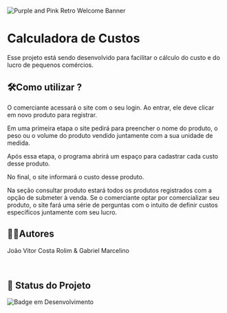 
![Purple and Pink Retro Welcome Banner](https://github.com/joao96jw/calculadoraCustos/assets/121437787/4fdea189-e3e4-4470-a5fa-56ec18423292)

# Calculadora de Custos 

Esse projeto está sendo desenvolvido para facilitar o cálculo do custo e do lucro de pequenos comércios. 

## 🛠️Como utilizar ?
O comerciante acessará o site com o seu login. Ao entrar, ele deve clicar em novo produto para registrar.

Em uma primeira etapa o site pedirá para preencher o nome do produto, o peso ou o volume do produto vendido juntamente com a sua unidade de medida.

Após essa etapa, o programa abrirá um espaço para cadastrar cada custo desse produto.

No final, o site informará o custo desse produto.

Na seção consultar produto estará todos os produtos registrados com a opção de submeter à venda. Se o comerciante optar por comercializar seu produto, o site fará uma série de perguntas com o intuito de definir custos específicos juntamente com seu lucro. 

## 🤵🤵Autores 
João Vitor Costa Rolim & Gabriel Marcelino

<br/>

## 🔎 Status do Projeto

![Badge em Desenvolvimento](https://img.shields.io/badge/Status-Em%20Desenvolvimento-green)

<br/>

